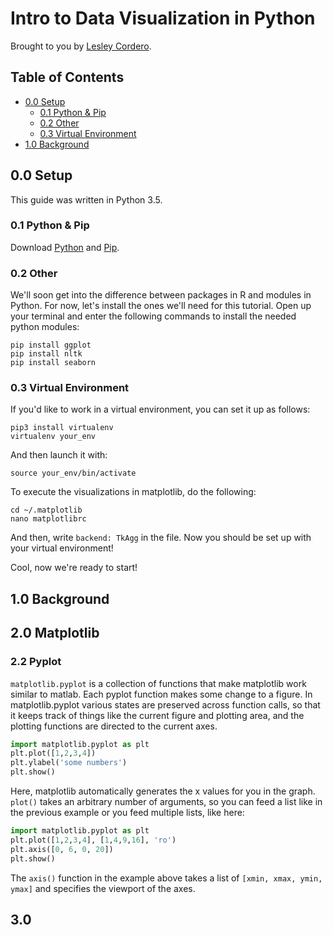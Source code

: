 Intro to Data Visualization in Python
==================

Brought to you by [Lesley Cordero](http://www.columbia.edu/~lc2958). 

## Table of Contents

- [0.0 Setup](#00-setup)
	+ [0.1 Python & Pip](#01-python--pip)
	+ [0.2 Other](#02-other)
	+ [0.3 Virtual Environment](#03-virtual-environment)
- [1.0 Background](#10-background)



## 0.0 Setup

This guide was written in Python 3.5.

### 0.1 Python & Pip

Download [Python](https://www.python.org/downloads/) and [Pip](https://pip.pypa.io/en/stable/installing/).


### 0.2 Other

We'll soon get into the difference between packages in R and modules in Python. For now, let's install the ones we'll need for this tutorial. Open up your terminal and enter the following commands to install the needed python modules: 

```
pip install ggplot
pip install nltk
pip install seaborn 
```

### 0.3 Virtual Environment

If you'd like to work in a virtual environment, you can set it up as follows: 
```
pip3 install virtualenv
virtualenv your_env
```
And then launch it with: 
```
source your_env/bin/activate
```

To execute the visualizations in matplotlib, do the following:

```
cd ~/.matplotlib
nano matplotlibrc
```
And then, write `backend: TkAgg` in the file. Now you should be set up with your virtual environment!

Cool, now we're ready to start! 




## 1.0 Background

## 2.0 Matplotlib


### 2.2 Pyplot

`matplotlib.pyplot` is a collection of functions that make matplotlib work similar to matlab. Each pyplot function makes some change to a figure. In matplotlib.pyplot various states are preserved across function calls, so that it keeps track of things like the current figure and plotting area, and the plotting functions are directed to the current axes.


``` python
import matplotlib.pyplot as plt
plt.plot([1,2,3,4])
plt.ylabel('some numbers')
plt.show()
```

Here, matplotlib automatically generates the x values for you in the graph. `plot()` takes an arbitrary number of arguments, so you can feed a list like in the previous example or you feed multiple lists, like here:

``` python
import matplotlib.pyplot as plt
plt.plot([1,2,3,4], [1,4,9,16], 'ro')
plt.axis([0, 6, 0, 20])
plt.show()
```

The `axis()` function in the example above takes a list of `[xmin, xmax, ymin, ymax]` and specifies the viewport of the axes.





## 3.0 
















 
